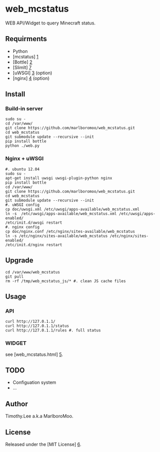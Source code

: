# web_mcstatus

WEB API/Widget to query Minecraft status.

## Requirments 
 - Python
 - [mcstatus] [1]
 - [Bottle] [2]
 - [SlimIt] [7]
 - [uWSGI] [3] (option)
 - [nginx] [4] (option)
                                                                                
## Install

### Build-in server
```
sudo su -
cd /var/www/
git clone https://github.com/marlboromoo/web_mcstatus.git
cd web_mcstatus
git submodule update --recursive --init
pip install bottle
python ./web.py
```

### Nginx + uWSGI
```
#. ubuntu 12.04
sudo su -
apt-get install uwsgi uwsgi-plugin-python nginx 
pip install bottle
cd /var/www/
git clone https://github.com/marlboromoo/web_mcstatus.git
cd web_mcstatus 
git submodule update --recursive --init
#. uWSGI config
cp doc/uwsgi.xml /etc/uwsgi/apps-available/web_mcstatus.xml
ln -s  /etc/uwsgi/apps-available/web_mcstatus.xml /etc/uwsgi/apps-enabled/
/etc/init.d/uwsgi restart
#. nginx config
cp doc/nginx.conf /etc/nginx/sites-available/web_mcstatus
ln -s /etc/nginx/sites-available/web_mcstatus /etc/nginx/sites-enabled/
/etc/init.d/nginx restart
```

## Upgrade
```
cd /var/www/web_mcstatus
git pull
rm -rf /tmp/web_mcstatus_js/* #. clean JS cache files
```

## Usage

### API
```
curl http://127.0.1.1/ 
curl http://127.0.1.1/status 
curl http://127.0.1.1/rules #. full status
```

### WIDGET
see [web_mcstatus.html] [5].

## TODO
 - Configuation system
 - ...

## Author                                                                       
Timothy.Lee a.k.a MarlboroMoo.                                                  
                                                                                
## License                                                                      
Released under the [MIT License] [6].                                           
                                                                                
  [1]: https://github.com/Dinnerbone/mcstatus "mcstatus"
  [2]: http://bottlepy.org "Bottle"
  [3]: http://projects.unbit.it/uwsgi/ "uWSGI"
  [4]: http://nginx.org/ "Nginx"
  [5]: https://github.com/marlboromoo/web_mcstatus/blob/master/doc/web_mcstatus.html "web_mcstatus.html"
  [6]: http://opensource.org/licenses/MIT "MIT License"
  [7]: https://github.com/rspivak/slimit "SlimIt"

